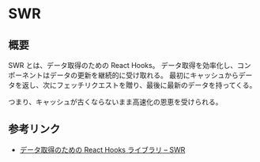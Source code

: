 # SWR

## 概要

SWR とは、データ取得のための React Hooks。
データ取得を効率化し、コンポーネントはデータの更新を継続的に受け取れる。
最初にキャッシュからデータを返し、次にフェッチリクエストを贈り、最後に最新のデータを持ってくる。

つまり、キャッシュが古くならないまま高速化の恩恵を受けられる。

## 参考リンク

- [データ取得のための React Hooks ライブラリ – SWR](https://swr.vercel.app/ja)
